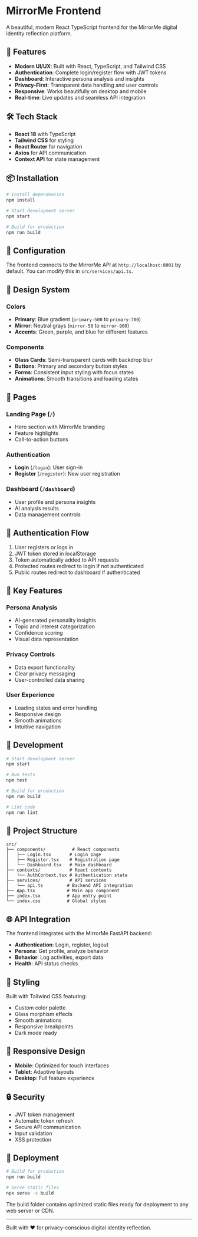 # MirrorMe Frontend

A beautiful, modern React TypeScript frontend for the MirrorMe digital identity reflection platform.

## 🚀 Features

- **Modern UI/UX**: Built with React, TypeScript, and Tailwind CSS
- **Authentication**: Complete login/register flow with JWT tokens
- **Dashboard**: Interactive persona analysis and insights
- **Privacy-First**: Transparent data handling and user controls
- **Responsive**: Works beautifully on desktop and mobile
- **Real-time**: Live updates and seamless API integration

## 🛠️ Tech Stack

- **React 18** with TypeScript
- **Tailwind CSS** for styling
- **React Router** for navigation
- **Axios** for API communication
- **Context API** for state management

## 📦 Installation

```bash
# Install dependencies
npm install

# Start development server
npm start

# Build for production
npm run build
```

## 🔧 Configuration

The frontend connects to the MirrorMe API at `http://localhost:8001` by default. You can modify this in `src/services/api.ts`.

## 🎨 Design System

### Colors

- **Primary**: Blue gradient (`primary-500` to `primary-700`)
- **Mirror**: Neutral grays (`mirror-50` to `mirror-900`)
- **Accents**: Green, purple, and blue for different features

### Components

- **Glass Cards**: Semi-transparent cards with backdrop blur
- **Buttons**: Primary and secondary button styles
- **Forms**: Consistent input styling with focus states
- **Animations**: Smooth transitions and loading states

## 📱 Pages

### Landing Page (`/`)

- Hero section with MirrorMe branding
- Feature highlights
- Call-to-action buttons

### Authentication

- **Login** (`/login`): User sign-in
- **Register** (`/register`): New user registration

### Dashboard (`/dashboard`)

- User profile and persona insights
- AI analysis results
- Data management controls

## 🔐 Authentication Flow

1. User registers or logs in
2. JWT token stored in localStorage
3. Token automatically added to API requests
4. Protected routes redirect to login if not authenticated
5. Public routes redirect to dashboard if authenticated

## 🎯 Key Features

### Persona Analysis

- AI-generated personality insights
- Topic and interest categorization
- Confidence scoring
- Visual data representation

### Privacy Controls

- Data export functionality
- Clear privacy messaging
- User-controlled data sharing

### User Experience

- Loading states and error handling
- Responsive design
- Smooth animations
- Intuitive navigation

## 🚀 Development

```bash
# Start development server
npm start

# Run tests
npm test

# Build for production
npm run build

# Lint code
npm run lint
```

## 📁 Project Structure

```
src/
├── components/          # React components
│   ├── Login.tsx       # Login page
│   ├── Register.tsx    # Registration page
│   └── Dashboard.tsx   # Main dashboard
├── contexts/           # React contexts
│   └── AuthContext.tsx # Authentication state
├── services/           # API services
│   └── api.ts         # Backend API integration
├── App.tsx            # Main app component
├── index.tsx          # App entry point
└── index.css          # Global styles
```

## 🌐 API Integration

The frontend integrates with the MirrorMe FastAPI backend:

- **Authentication**: Login, register, logout
- **Persona**: Get profile, analyze behavior
- **Behavior**: Log activities, export data
- **Health**: API status checks

## 🎨 Styling

Built with Tailwind CSS featuring:

- Custom color palette
- Glass morphism effects
- Smooth animations
- Responsive breakpoints
- Dark mode ready

## 📱 Responsive Design

- **Mobile**: Optimized for touch interfaces
- **Tablet**: Adaptive layouts
- **Desktop**: Full feature experience

## 🔒 Security

- JWT token management
- Automatic token refresh
- Secure API communication
- Input validation
- XSS protection

## 🚀 Deployment

```bash
# Build for production
npm run build

# Serve static files
npx serve -s build
```

The build folder contains optimized static files ready for deployment to any web server or CDN.

---

Built with ❤️ for privacy-conscious digital identity reflection.
